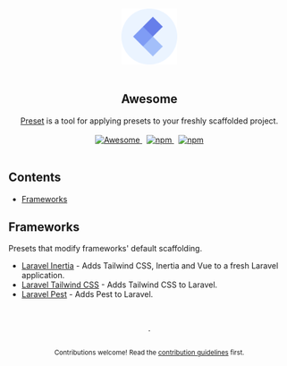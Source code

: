 <!--lint disable awesome-heading awesome-github double-link-->

<p align="center">
  <br />
  <img width="100" src="./assets/logo.svg" alt="Logo of the Preset tool">
  <br />
  <br />
</p>

<h2 align="center">Awesome</h2>

<p align="center">
  <a href="https://usepreset.dev">Preset</a> is a tool for applying presets to your freshly scaffolded project.
  <br />
  <br />
  <a href="https://github.com/sindresorhus/awesome">
    <img src="https://cdn.rawgit.com/sindresorhus/awesome/d7305f38d29fed78fa85652e3a63e154dd8e8829/media/badge.svg" alt="Awesome">
  </a>
  <span>&nbsp;</span>
  <a href="https://discord.gg/XWwzc45KZu">
    <img alt="npm" src="https://img.shields.io/static/v1?label=discord&message=join&logo=discord&color=7289da">
  </a>
  <span>&nbsp;</span>
  <a href="https://discord.gg/XWwzc45KZu">
    <img alt="npm" src="https://img.shields.io/static/v1?label=documentation&message=read&color=0475b6">
  </a>
  <br />
  <br />
</p>

## Contents

- [Frameworks](#frameworks)

## Frameworks

Presets that modify frameworks' default scaffolding.

- [Laravel Inertia](https://github.com/laravel-presets/inertia) - Adds Tailwind CSS, Inertia and Vue to a fresh Laravel application.
- [Laravel Tailwind CSS](https://github.com/laravel-presets/tailwindcss) - Adds Tailwind CSS to Laravel.
- [Laravel Pest](https://github.com/laravel-presets/pest) - Adds Pest to Laravel.

<p align="center">
  <br />
  <br />
  ·
  <br />
  <br />
  <sub>Contributions welcome! Read the <a href=".github/CONTRIBUTING.md">contribution guidelines</a> first.</sub>
</p>
